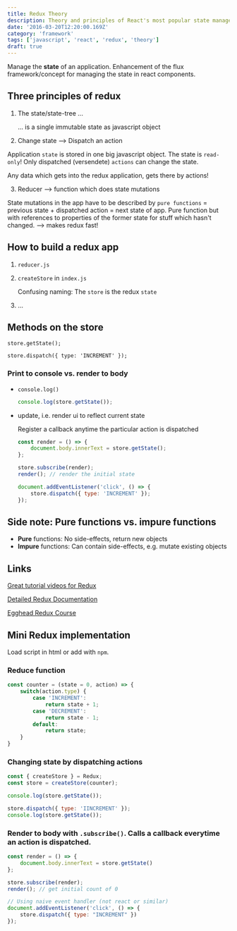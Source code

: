 ```yaml
---
title: Redux Theory
description: Theory and principles of React's most popular state management library Redux.js
date: '2016-03-20T12:20:00.169Z'
category: 'framework'
tags: ['javascript', 'react', 'redux', 'theory']
draft: true
---
```


Manage the **state** of an application. Enhancement of the flux framework/concept for managing the state in react components.

## Three principles of redux

1. The state/state-tree ...

	... is a single immutable state as javascript object

2. Change state --> Dispatch an action

Application `state` is stored in one big javascript object. The state is `read-only`! Only dispatched (versendete) `actions` can change the state.

Any data which gets into the redux application, gets there by actions!

3. Reducer --> function which does state mutations

State mutations in the app have to be described by `pure functions` = previous state + dispatched action = next state of app.
Pure function but with references to properties of the former state for stuff which hasn't changed. --> makes redux fast!

## How to build a redux app

1. `reducer.js`
2. `createStore` in `index.js`

	Confusing naming: The `store` is the redux `state`

3. ...


## Methods on the store

	store.getState();

	store.dispatch({ type: 'INCREMENT' });


### Print to console vs. render to body

* `console.log()`

	```js
	console.log(store.getState());
	```

* update, i.e. render ui to reflect current state

	Register a callback anytime the particular action  is dispatched

	```js
	const render = () => {
		document.body.innerText = store.getState();
	};

	store.subscribe(render);
	render(); // render the initial state

	document.addEventListener('click', () => {
		store.dispatch({ type: 'INCREMENT' });
	});
	```


## Side note: Pure functions vs. impure functions

* **Pure** functions: No side-effects, return new objects
* **Impure** functions: Can contain side-effects, e.g. mutate existing objects

## Links

[Great tutorial videos for Redux](https://egghead.io/series/getting-started-with-redux)

[Detailed Redux Documentation](http://redux.js.org/index.html)

[Egghead Redux Course](https://egghead.io/series/getting-started-with-redux)

## Mini Redux implementation

Load script in html or add with `npm`.

### Reduce function

```js
const counter = (state = 0, action) => {
	switch(action.type) {
		case 'INCREMENT':
			return state + 1;
		case 'DECREMENT':
			return state - 1;
		default:
			return state;
	}
}
```

### Changing state by dispatching actions
```js
const { createStore } = Redux;
const store = createStore(counter);

console.log(store.getState());

store.dispatch({ type: 'IINCREMENT' });
console.log(store.getState());
```

### Render to body with `.subscribe()`. Calls a callback everytime an action is dispatched.

```js
const render = () => {
	document.body.innerText = store.getState()
};

store.subscribe(render);
render(); // get initial count of 0

// Using naive event handler (not react or similar)
document.addEventListener('click', () => {
	store.dispatch({ type: "INCREMENT" })
});
```
